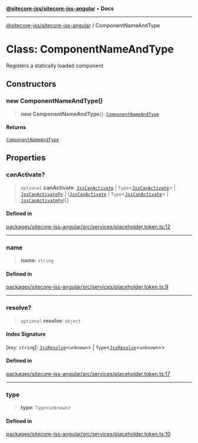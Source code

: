 [**@sitecore-jss/sitecore-jss-angular**](../README.md) • **Docs**

***

[@sitecore-jss/sitecore-jss-angular](../README.md) / ComponentNameAndType

# Class: ComponentNameAndType

Registers a statically loaded component

## Constructors

### new ComponentNameAndType()

> **new ComponentNameAndType**(): [`ComponentNameAndType`](ComponentNameAndType.md)

#### Returns

[`ComponentNameAndType`](ComponentNameAndType.md)

## Properties

### canActivate?

> `optional` **canActivate**: [`JssCanActivate`](../interfaces/JssCanActivate.md) \| `Type`\<[`JssCanActivate`](../interfaces/JssCanActivate.md)\> \| [`JssCanActivateFn`](../interfaces/JssCanActivateFn.md) \| ([`JssCanActivate`](../interfaces/JssCanActivate.md) \| `Type`\<[`JssCanActivate`](../interfaces/JssCanActivate.md)\> \| [`JssCanActivateFn`](../interfaces/JssCanActivateFn.md))[]

#### Defined in

[packages/sitecore-jss-angular/src/services/placeholder.token.ts:12](https://github.com/Sitecore/jss/blob/14c94b27afbe004fefaf1cab8e080470a80ff3f4/packages/sitecore-jss-angular/src/services/placeholder.token.ts#L12)

***

### name

> **name**: `string`

#### Defined in

[packages/sitecore-jss-angular/src/services/placeholder.token.ts:9](https://github.com/Sitecore/jss/blob/14c94b27afbe004fefaf1cab8e080470a80ff3f4/packages/sitecore-jss-angular/src/services/placeholder.token.ts#L9)

***

### resolve?

> `optional` **resolve**: `object`

#### Index Signature

 \[`key`: `string`\]: [`JssResolve`](../interfaces/JssResolve.md)\<`unknown`\> \| `Type`\<[`JssResolve`](../interfaces/JssResolve.md)\<`unknown`\>\>

#### Defined in

[packages/sitecore-jss-angular/src/services/placeholder.token.ts:17](https://github.com/Sitecore/jss/blob/14c94b27afbe004fefaf1cab8e080470a80ff3f4/packages/sitecore-jss-angular/src/services/placeholder.token.ts#L17)

***

### type

> **type**: `Type`\<`unknown`\>

#### Defined in

[packages/sitecore-jss-angular/src/services/placeholder.token.ts:10](https://github.com/Sitecore/jss/blob/14c94b27afbe004fefaf1cab8e080470a80ff3f4/packages/sitecore-jss-angular/src/services/placeholder.token.ts#L10)
